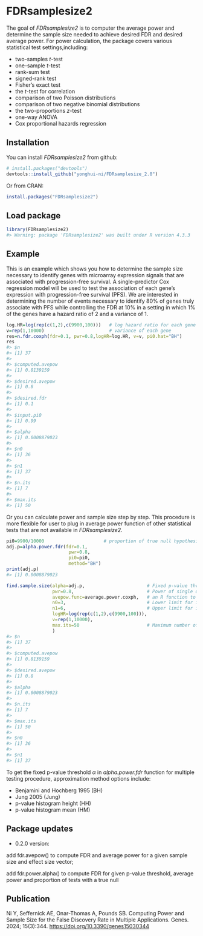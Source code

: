 
<!-- README.md is generated from README.Rmd. Please edit that file -->

# FDRsamplesize2

<!-- badges: start -->
<!-- badges: end -->

The goal of *FDRsamplesize2* is to computer the average power and
determine the sample size needed to achieve desired FDR and desired
average power. For power calculation, the package covers various
statistical test settings,including:

- two-samples $t$-test
- one-sample $t$-test
- rank-sum test
- signed-rank test
- Fisher’s exact test
- the $t$-test for correlation
- comparison of two Poisson distributions
- comparison of two negative binomial distributions
- the two-proportions $z$-test
- one-way ANOVA
- Cox proportional hazards regression

## Installation

You can install *FDRsamplesize2* from github:

``` r
# install.packages("devtools")
devtools::install_github("yonghui-ni/FDRsamplesize_2.0")
```

Or from CRAN:

``` r
install.packages("FDRsamplesize2")
```

## Load package

``` r
library(FDRsamplesize2)
#> Warning: package 'FDRsamplesize2' was built under R version 4.3.3
```

## Example

This is an example which shows you how to determine the sample size
necessary to identify genes with microarray expression signals that are
associated with progression-free survival. A single-predictor Cox
regression model will be used to test the association of each gene’s
expression with progression-free survival (PFS). We are interested in
determining the number of events necessary to identify 80% of genes
truly associate with PFS while controlling the FDR at 10% in a setting
in which 1% of the genes have a hazard ratio of 2 and a variance of 1.

``` r
log.HR=log(rep(c(1,2),c(9900,100)))   # log hazard ratio for each gene
v=rep(1,10000)                        # variance of each gene
res=n.fdr.coxph(fdr=0.1, pwr=0.8,logHR=log.HR, v=v, pi0.hat="BH")
res
#> $n
#> [1] 37
#> 
#> $computed.avepow
#> [1] 0.8139159
#> 
#> $desired.avepow
#> [1] 0.8
#> 
#> $desired.fdr
#> [1] 0.1
#> 
#> $input.pi0
#> [1] 0.99
#> 
#> $alpha
#> [1] 0.0008879023
#> 
#> $n0
#> [1] 36
#> 
#> $n1
#> [1] 37
#> 
#> $n.its
#> [1] 7
#> 
#> $max.its
#> [1] 50
```

Or you can calculate power and sample size step by step. This procedure
is more flexible for user to plug in average power function of other
statistical tests that are not available in *FDRsamplesize2*.

``` r
pi0=9900/10000                      # proportion of true null hypothesis
adj.p=alpha.power.fdr(fdr=0.1,
                       pwr=0.8,
                       pi0=pi0,
                       method="BH")
print(adj.p)
#> [1] 0.0008879023

find.sample.size(alpha=adj.p,                       # Fixed p-value threshold     
                 pwr=0.8,                           # Power of single α-level test
                 avepow.func=average.power.coxph,   # an R function to compute average power  
                 n0=3,                              # Lower limit for initial sample size range
                 n1=6,                              # Upper limit for initial sample size range
                 logHR=log(rep(c(1,2),c(9900,100))),
                 v=rep(1,10000), 
                 max.its=50                         # Maximum number of iterations, default is 50
                 )
#> $n
#> [1] 37
#> 
#> $computed.avepow
#> [1] 0.8139159
#> 
#> $desired.avepow
#> [1] 0.8
#> 
#> $alpha
#> [1] 0.0008879023
#> 
#> $n.its
#> [1] 7
#> 
#> $max.its
#> [1] 50
#> 
#> $n0
#> [1] 36
#> 
#> $n1
#> [1] 37
```

To get the fixed p-value threshold $\alpha$ in *alpha.power.fdr*
function for multiple testing procedure, approximation method options
include:

- Benjamini and Hochberg 1995 (BH)
- Jung 2005 (Jung)
- p-value histogram height (HH)
- p-value histogram mean (HM)

## Package updates

- 0.2.0 version:

add fdr.avepow() to compute FDR and average power for a given sample
size and effect size vector;

add fdr.power.alpha() to compute FDR for given p-value threshold,
average power and proportion of tests with a true null

## Publication

Ni Y, Seffernick AE, Onar-Thomas A, Pounds SB. Computing Power and
Sample Size for the False Discovery Rate in Multiple Applications.
Genes. 2024; 15(3):344. <https://doi.org/10.3390/genes15030344>

